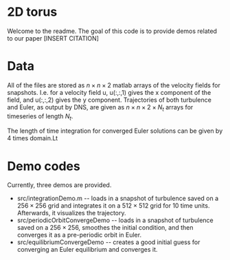 # 2D torus
Welcome to the readme. The goal of this code is to provide demos related to our paper [INSERT CITATION]
# Data
All of the files are stored as $n \times n \times 2$ matlab arrays of the velocity fields for snapshots. I.e. for a velocity field u, u(:,:,1) gives the x component of the field, and u(:,:,2) gives the y component. Trajectories of both turbulence and Euler, as output by DNS, are given as $n\times n\times2\times N_t$ arrays for timeseries of length $N_t$.

The length of time integration for converged Euler solutions can be given by 4 times domain.Lt
# Demo codes
Currently, three demos are provided. 
* src/integrationDemo.m -- loads in a snapshot of turbulence saved on a $256\times256$ grid and integrates it on a $512\times512$ grid for 10 time units. Afterwards, it visualizes the trajectory.
* src/periodicOrbitConvergeDemo -- loads in a snapshot of turbulence saved on a $256\times256$, smoothes the initial condition, and then converges it as a pre-periodic orbit in Euler.
* src/equilibriumConvergeDemo -- creates a good initial guess for converging an Euler equilibrium and converges it.
